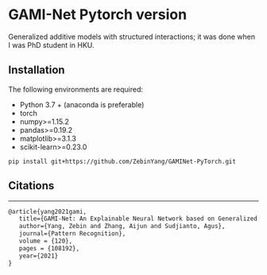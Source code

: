 #  GAMI-Net Pytorch version
Generalized additive models with structured interactions; it was done when I was PhD student in HKU.

## Installation 

The following environments are required:

- Python 3.7 + (anaconda is preferable)
- torch
- numpy>=1.15.2
- pandas>=0.19.2
- matplotlib>=3.1.3
- scikit-learn>=0.23.0

```shell
pip install git+https://github.com/ZebinYang/GAMINet-PyTorch.git
```

## Citations
----------

```latex
@article{yang2021gami,
   title={GAMI-Net: An Explainable Neural Network based on Generalized Additive Models with Structured Interactions},
   author={Yang, Zebin and Zhang, Aijun and Sudjianto, Agus},
   journal={Pattern Recognition},
   volume = {120},
   pages = {108192},
   year={2021}
}
```
